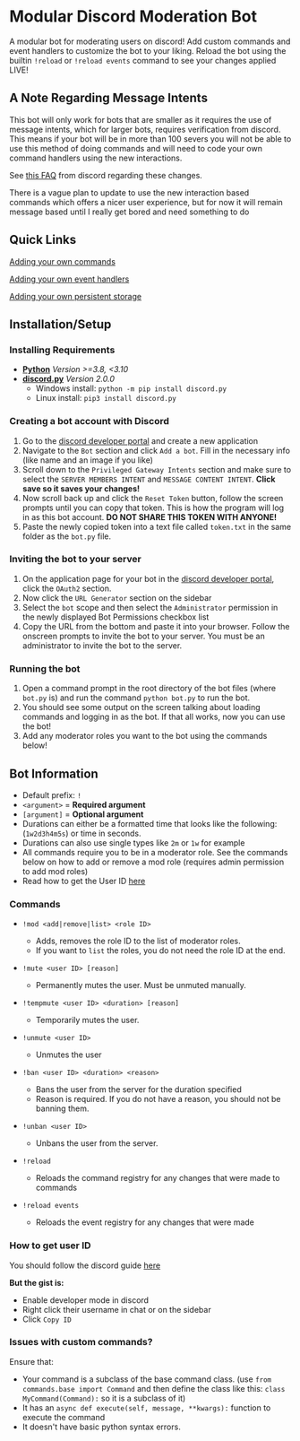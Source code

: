 # Modular Discord Moderation Bot

A modular bot for moderating users on discord! Add custom commands and event handlers to customize the bot to your liking. Reload the bot using the builtin `!reload` or `!reload events` command to see your changes applied LIVE!

## A Note Regarding Message Intents
This bot will only work for bots that are smaller as it requires the use of message intents, which for larger bots, requires verification from discord.
This means if your bot will be in more than 100 severs you will not be able to use this method of doing commands and will need to code your own command handlers using the new interactions.

See [this FAQ](https://support-dev.discord.com/hc/en-us/articles/4404772028055-Message-Content-Privileged-Intent-FAQ) from discord regarding these changes.

There is a vague plan to update to use the new interaction based commands which offers a nicer user experience, but for now it will remain message based until I really get bored and need something to do

## Quick Links
[Adding your own commands](DEVELOPING.md#custom-commands)

[Adding your own event handlers](DEVELOPING.md#custom-event-handlers)

[Adding your own persistent storage](DEVELOPING.md#custom-storage-file)

## Installation/Setup

### Installing Requirements

- [**Python**](https://www.python.org/downloads/) *Version >=3.8, <3.10*
- [**discord.py**](https://pypi.org/project/discord.py/) *Version 2.0.0*
  - Windows install: `python -m pip install discord.py`
  - Linux install: `pip3 install discord.py`

### Creating a bot account with Discord

1. Go to the [discord developer portal](https://discord.com/developers/applications) and create a new application
2. Navigate to the `Bot` section and click `Add a bot`. Fill in the necessary info (like name and an image if you like)
3. Scroll down to the `Privileged Gateway Intents` section and make sure to select the `SERVER MEMBERS INTENT` and `MESSAGE CONTENT INTENT`. **Click save so it saves your changes!**
4. Now scroll back up and click the `Reset Token` button, follow the screen prompts until you can copy that token. This is how the program will log in as this bot account. **DO NOT SHARE THIS TOKEN WITH ANYONE!**
5. Paste the newly copied token into a text file called `token.txt` in the same folder as the `bot.py` file.

### Inviting the bot to your server

1. On the application page for your bot in the [discord developer portal](https://discord.com/developers/applications), click the `OAuth2` section.
2. Now click the `URL Generator` section on the sidebar
3. Select the `bot` scope and then select the `Administrator` permission in the newly displayed Bot Permissions checkbox list
4. Copy the URL from the bottom and paste it into your browser. Follow the onscreen prompts to invite the bot to your server. You must be an administrator to invite the bot to the server.

### Running the bot

1. Open a command prompt in the root directory of the bot files (where `bot.py` is) and run the command `python bot.py` to run the bot.
2. You should see some output on the screen talking about loading commands and logging in as the bot. If that all works, now you can use the bot!
3. Add any moderator roles you want to the bot using the commands below!

## Bot Information

- Default prefix: `!`
- `<argument>` = **Required argument**
- `[argument]` = **Optional argument**
- Durations can either be a formatted time that looks like the following: (`1w2d3h4m5s`) or time in seconds.
- Durations can also use single types like `2m` or `1w` for example
- All commands require you to be in a moderator role. See the commands below on how to add or remove a mod role (requires admin permission to add mod roles)
- Read how to get the User ID [here](#how-to-get-user-id)

### Commands

- `!mod <add|remove|list> <role ID>`
  - Adds, removes the role ID to the list of moderator roles.
  - If you want to `list` the roles, you do not need the role ID at the end.

- `!mute <user ID> [reason]`
  - Permanently mutes the user. Must be unmuted manually.

- `!tempmute <user ID> <duration> [reason]`
  - Temporarily mutes the user.

- `!unmute <user ID>`
  - Unmutes the user

- `!ban <user ID> <duration> <reason>`
  - Bans the user from the server for the duration specified
  - Reason is required. If you do not have a reason, you should not be banning them.

- `!unban <user ID>`
  - Unbans the user from the server.

- `!reload`
  - Reloads the command registry for any changes that were made to commands

- `!reload events`
  - Reloads the event registry for any changes that were made

### How to get user ID

You should follow the discord guide [here](https://support.discordapp.com/hc/en-us/articles/206346498-Where-can-I-find-my-User-Server-Message-ID-)

**But the gist is:**

- Enable developer mode in discord
- Right click their username in chat or on the sidebar
- Click `Copy ID`

### Issues with custom commands?

Ensure that:

- Your command is a subclass of the base command class. (use `from commands.base import Command` and then define the class like this: `class MyCommand(Command):` so it is a subclass of it)
- It has an `async def execute(self, message, **kwargs):` function to execute the command
- It doesn't have basic python syntax errors.
